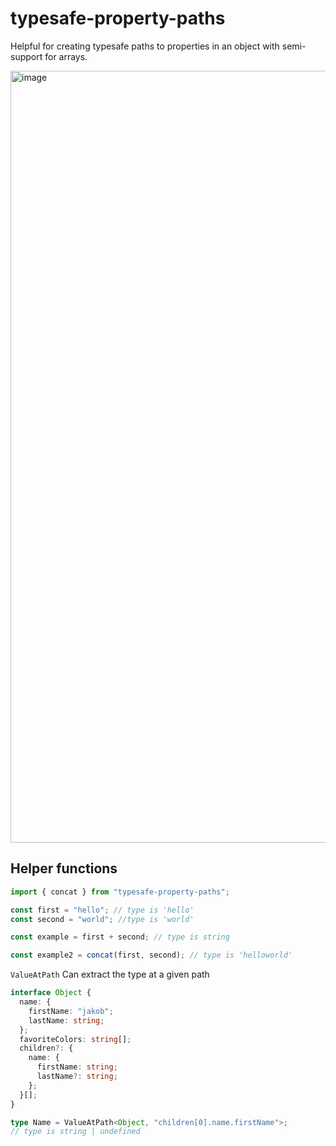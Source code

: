# typesafe-property-paths

Helpful for creating typesafe paths to properties in an object with semi-support for arrays.

<img width="1235" alt="image" src="https://user-images.githubusercontent.com/14110063/182397130-516bb90c-8ea0-40af-831b-61300b22af71.png">

## Helper functions

```typescript
import { concat } from "typesafe-property-paths";

const first = "hello"; // type is 'hello'
const second = "world"; //type is 'world'

const example = first + second; // type is string

const example2 = concat(first, second); // type is 'helloworld'
```

`ValueAtPath` Can extract the type at a given path

```typescript
interface Object {
  name: {
    firstName: "jakob";
    lastName: string;
  };
  favoriteColors: string[];
  children?: {
    name: {
      firstName: string;
      lastName?: string;
    };
  }[];
}

type Name = ValueAtPath<Object, "children[0].name.firstName">;
// type is string | undefined
```
